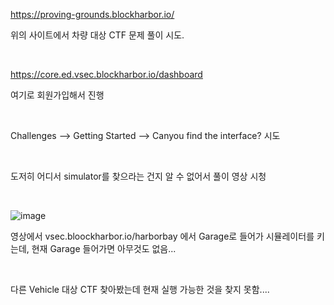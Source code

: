 https://proving-grounds.blockharbor.io/

위의 사이트에서 차량 대상 CTF 문제 풀이 시도.

&nbsp;

https://core.ed.vsec.blockharbor.io/dashboard

여기로 회원가입해서 진행

&nbsp;

Challenges --> Getting Started --> Canyou find the interface? 시도

&nbsp;

도저히 어디서 simulator를 찾으라는 건지 알 수 없어서 풀이 영상 시청

&nbsp;

![image](https://github.com/user-attachments/assets/cbdf8b94-3341-4059-924d-d46454ee89e0)

영상에서 vsec.bloockharbor.io/harborbay 에서 Garage로 들어가 시뮬레이터를 키는데, 현재 Garage 들어가면 아무것도 없음...

&nbsp;

다른 Vehicle 대상 CTF 찾아봤는데 현재 실행 가능한 것을 찾지 못함....
